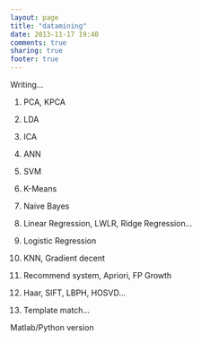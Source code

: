 ```yaml
---
layout: page
title: "datamining"
date: 2013-11-17 19:40
comments: true
sharing: true
footer: true
---
```


Writing...

1. PCA, KPCA

2. LDA

3. ICA

4. ANN

5. SVM

6. K-Means

7. Naive Bayes

8. Linear Regression, LWLR, Ridge Regression...

9. Logistic Regression

10. KNN, Gradient decent

11. Recommend system, Apriori, FP Growth

12. Haar, SIFT, LBPH, HOSVD...

13. Template match...

Matlab/Python version


